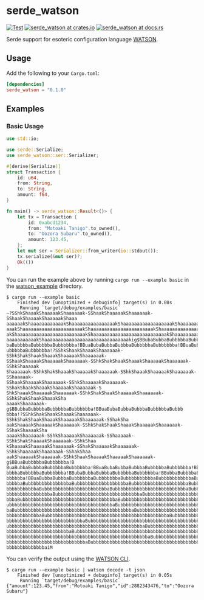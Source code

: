 # serde_watson

[![Test](https://github.com/genkami/watson-rs/actions/workflows/test.yaml/badge.svg)](https://github.com/genkami/watson-rs/actions/workflows/test.yaml)
[![serde_watson at crates.io](https://img.shields.io/crates/v/serde_watson.svg)](https://crates.io/crates/serde_watson)
[![serde_watson at docs.rs](https://docs.rs/serde_watson/badge.svg)](https://docs.rs/serde_watson)

Serde support for esoteric configuration language [WATSON](https://github.com/genkami/watson).

## Usage

Add the following to your `Cargo.toml`:

```toml
[dependencies]
serde_watson = "0.1.0"
```

## Examples

### Basic Usage

```rust
use std::io;

use serde::Serialize;
use serde_watson::ser::Serializer;

#[derive(Serialize)]
struct Transaction {
    id: u64,
    from: String,
    to: String,
    amount: f64,
}

fn main() -> serde_watson::Result<()> {
    let tx = Transaction {
        id: 0xabcd1234,
        from: "Motoaki Tanigo".to_owned(),
        to: "Oozora Subaru".to_owned(),
        amount: 123.45,
    };
    let mut ser = Serializer::from_writer(io::stdout());
    tx.serialize(&mut ser)?;
    Ok(())
}
```

You can run the example above by running `cargo run --example basic` in the [watson_example](https://github.com/genkami/watson-rs/tree/main/watson_examples) directory.

```
$ cargo run --example basic
    Finished dev [unoptimized + debuginfo] target(s) in 0.08s
     Running `target/debug/examples/basic`
~?SShkShaaakShaaaaakShaaaaaak-SShaakShaaaaakShaaaaaak-SShaakShaaaakShaaaaakShaaa
aaaaaakShaaaaaaaaaaaakShaaaaaaaaaaaaaaaakShaaaaaaaaaaaaaaaaaakShaaaaaaaaaaaaaaaa
aaakShaaaaaaaaaaaaaaaaaaaaaakShaaaaaaaaaaaaaaaaaaaaaaakShaaaaaaaaaaaaaaaaaaaaaaa
akShaaaaaaaaaaaaaaaaaaaaaaaaakShaaaaaaaaaaaaaaaaaaaaaaaaaaakShaaaaaaaaaaaaaaaaaa
aaaaaaaaaaakShaaaaaaaaaaaaaaaaaaaaaaaaaaaaaaakig$BBubaBubbaBubbbbbaBubbbbbba!BBu
baBubbbbaBubbbbbaBubbbbbba!BBuaBubaBubbaBubbbaBubbbbbaBubbbbbba!BBuaBubbaBubbbaB
ubbbbbaBubbbbbba!?SShkShaakShaaakShaaaaaak-SShkShakShaakShaaakShaaaaakShaaaaaak-
SShaakShaaaakShaaaaakShaaaaaak-SShkShakShaakShaaakShaaaaakShaaaaaak-SShkShaaaaak
Shaaaaaak-SShkShakShaaakShaaaaakShaaaaaak-SShkShaaakShaaaaakShaaaaaak-SShaaaaak-
SShaakShaaaakShaaaaaak-SShkShaaaaakShaaaaaak-SShakShaakShaaakShaaaaakShaaaaaak-S
ShkShaaakShaaaaakShaaaaaak-SShkShakShaakShaaaaakShaaaaaak-SShkShakShaakShaaakSha
aaaakShaaaaaak-g$BBubbaBubbbbaBubbbbbaBubbbbbba!BBuaBubaBubbaBubbbaBubbbbbaBubbb
bbba!?SShkShakShaakShaaakShaaaaaak-SShkShakShaakShaaakShaaaaakShaaaaaak-SShakSha
aakShaaaakShaaaaakShaaaaaak-SShkShakShaakShaaakShaaaaakShaaaaaak-SShakShaaaakSha
aaaakShaaaaaak-SShkShaaaaakShaaaaaak-SShaaaaak-SShkShakShaaaakShaaaaaak-SShkShaa
kShaaaakShaaaaakShaaaaaak-SShakShaaaaakShaaaaaak-SShkShaaaaakShaaaaaak-SShakShaa
aakShaaaaakShaaaaaak-SShkShaakShaaaakShaaaaakShaaaaaak-g$BBuaBubbbbbaBubbbbbba!B
BuaBubbaBubbbaBubbbbbaBubbbbbba!BBuaBubaBubbaBubbbaBubbbbbaBubbbbbba!BBuaBubbaBu
bbbbaBubbbbbaBubbbbbba!BBubaBubbaBubbbaBubbbbbaBubbbbbba!BBubbaBubbbbaBubbbbbaBu
bbbbbba!BBuaBubbaBubbbaBubbbbbbaBubbbbbbbaBubbbbbbbbbbaBubbbbbbbbbbbaBubbbbbbbbb
bbbbbaBubbbbbbbbbbbbbbbaBubbbbbbbbbbbbbbbbbbaBubbbbbbbbbbbbbbbbbbbaBubbbbbbbbbbb
bbbbbbbbbbbaBubbbbbbbbbbbbbbbbbbbbbbbaBubbbbbbbbbbbbbbbbbbbbbbbbbbaBubbbbbbbbbbb
bbbbbbbbbbbbbbbbaBubbbbbbbbbbbbbbbbbbbbbbbbbbbbbbaBubbbbbbbbbbbbbbbbbbbbbbbbbbbb
bbbaBubbbbbbbbbbbbbbbbbbbbbbbbbbbbbbbbbbaBubbbbbbbbbbbbbbbbbbbbbbbbbbbbbbbbbbbaB
ubbbbbbbbbbbbbbbbbbbbbbbbbbbbbbbbbbbbbbaBubbbbbbbbbbbbbbbbbbbbbbbbbbbbbbbbbbbbbb
baBubbbbbbbbbbbbbbbbbbbbbbbbbbbbbbbbbbbbbbbbbbaBubbbbbbbbbbbbbbbbbbbbbbbbbbbbbbb
bbbbbbbbbbbbaBubbbbbbbbbbbbbbbbbbbbbbbbbbbbbbbbbbbbbbbbbbbbaBubbbbbbbbbbbbbbbbbb
bbbbbbbbbbbbbbbbbbbbbbbbbbbbaBubbbbbbbbbbbbbbbbbbbbbbbbbbbbbbbbbbbbbbbbbbbbbbbaB
ubbbbbbbbbbbbbbbbbbbbbbbbbbbbbbbbbbbbbbbbbbbbbbbbbaBubbbbbbbbbbbbbbbbbbbbbbbbbbb
bbbbbbbbbbbbbbbbbbbbbbbaBubbbbbbbbbbbbbbbbbbbbbbbbbbbbbbbbbbbbbbbbbbbbbbbbbbbaBu
bbbbbbbbbbbbbbbbbbbbbbbbbbbbbbbbbbbbbbbbbbbbbbbbbbbbaBubbbbbbbbbbbbbbbbbbbbbbbbb
bbbbbbbbbbbbbbbbbbbbbbbbbbbbbaBubbbbbbbbbbbbbbbbbbbbbbbbbbbbbbbbbbbbbbbbbbbbbbbb
bbbbbbbbbbbbbbaiM
```

You can verify the output using the [WATSON CLI](https://github.com/genkami/watson/blob/main/doc/cli.md).

```
$ cargo run --example basic | watson decode -t json
    Finished dev [unoptimized + debuginfo] target(s) in 0.05s
     Running `target/debug/examples/basic`
{"amount":123.45,"from":"Motoaki Tanigo","id":2882343476,"to":"Oozora Subaru"}
```